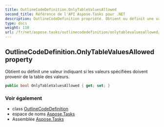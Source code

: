 ```yaml
---
title: OutlineCodeDefinition.OnlyTableValuesAllowed
second_title: Référence de l'API Aspose.Tasks pour .NET
description: OutlineCodeDefinition propriété. Obtient ou définit une valeur indiquant si les valeurs spécifiées doivent provenir de la table des valeurs.
type: docs
weight: 110
url: /fr/net/aspose.tasks/outlinecodedefinition/onlytablevaluesallowed/
---
```

## OutlineCodeDefinition.OnlyTableValuesAllowed property

Obtient ou définit une valeur indiquant si les valeurs spécifiées doivent provenir de la table des valeurs.

```csharp
public bool OnlyTableValuesAllowed { get; set; }
```

### Voir également

* class [OutlineCodeDefinition](../)
* espace de noms [Aspose.Tasks](../../outlinecodedefinition/)
* Assemblée [Aspose.Tasks](../../../)


